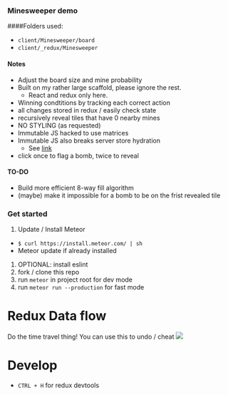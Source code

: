 ### Minesweeper demo
####Folders used:
- `client/Minesweeper/board`
- `client/_redux/Minesweeper`

#### Notes
- Adjust the board size and mine probability
- Built on my rather large scaffold, please ignore the rest. 
  - React and redux only here.
- Winning condtitions by tracking each correct action
- all changes stored in redux / easily check state
- recursively reveal tiles that have 0 nearby mines
- NO STYLING (as requested)
- Immutable JS hacked to use matrices
- Immutable JS also breaks server store hydration
  - See [link](http://stackoverflow.com/questions/34935786/server-side-rendering-with-redux-and-immutable-js-errors-on-mapstatetoprop-conte)
- click once to flag a bomb, twice to reveal

#### TO-DO
- Build more efficient 8-way fill algorithm
- (maybe) make it impossible for a bomb to be on the frist revealed tile


### Get started
1. Update / Install Meteor
  - `$ curl https://install.meteor.com/ | sh`
  - Meteor update if already installed

1. OPTIONAL: install eslint
1. fork / clone this repo 
1. run `meteor` in project root for dev mode
2. run `meteor run --production` for fast mode

# Redux Data flow
Do the time travel thing!
You can use this to undo / cheat
![](http://i.imgur.com/J4GeW0M.gif)

# Develop
- `CTRL + H` for redux devtools

